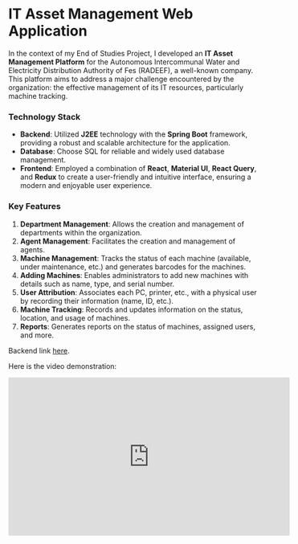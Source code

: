 # **IT Asset Management Web Application**

In the context of my End of Studies Project, I developed an **IT Asset Management Platform** for the Autonomous Intercommunal Water and Electricity Distribution Authority of Fes (RADEEF), a well-known company. This platform aims to address a major challenge encountered by the organization: the effective management of its IT resources, particularly machine tracking.

### Technology Stack

- **Backend**: Utilized **J2EE** technology with the **Spring Boot** framework, providing a robust and scalable architecture for the application.
- **Database**: Choose SQL for reliable and widely used database management.
- **Frontend**: Employed a combination of **React**, **Material UI**, **React Query**, and **Redux** to create a user-friendly and intuitive interface, ensuring a modern and enjoyable user experience.

### Key Features

1. **Department Management**: Allows the creation and management of departments within the organization.
2. **Agent Management**: Facilitates the creation and management of agents.
3. **Machine Management**: Tracks the status of each machine (available, under maintenance, etc.) and generates barcodes for the machines.
4. **Adding Machines**: Enables administrators to add new machines with details such as name, type, and serial number.
5. **User Attribution**: Associates each PC, printer, etc., with a physical user by recording their information (name, ID, etc.).
6. **Machine Tracking**: Records and updates information on the status, location, and usage of machines.
7. **Reports**: Generates reports on the status of machines, assigned users, and more.

Backend link [here](https://github.com/zakariaelaoufi/gestion-parc-informatique-backEnd).

Here is the video demonstration:

<iframe width="560" height="315" src="https://www.youtube.com/embed/AY13gHDwWwg?si=6xM5EGrr9IxfX4hj" title="YouTube video player" frameborder="0" allow="accelerometer; autoplay; clipboard-write; encrypted-media; gyroscope; picture-in-picture; web-share" referrerpolicy="strict-origin-when-cross-origin" allowfullscreen></iframe>
